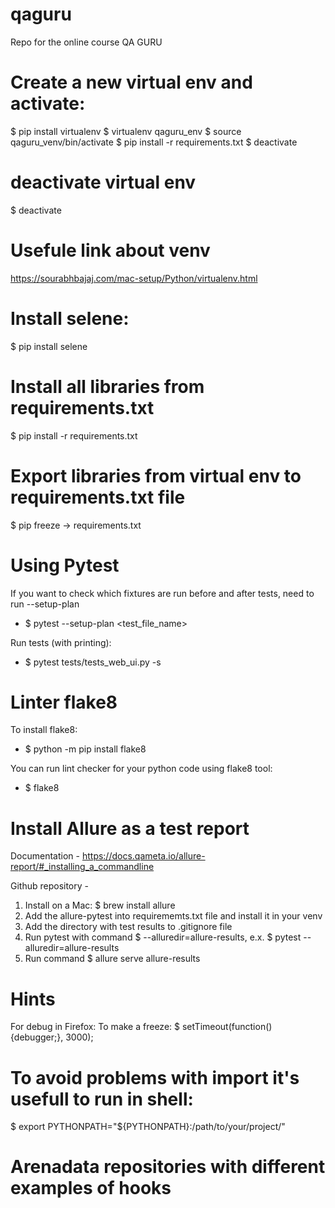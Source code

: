 # qaguru
Repo for the online course QA GURU

# Create a new virtual env and activate:
$ pip install virtualenv
$ virtualenv qaguru_env
$ source qaguru_venv/bin/activate
$ pip install -r requirements.txt
$ deactivate


# deactivate virtual env
$ deactivate

# Usefule link about venv
https://sourabhbajaj.com/mac-setup/Python/virtualenv.html


# Install selene:
$ pip install selene

# Install all libraries from requirements.txt
$ pip install -r requirements.txt

# Export libraries from virtual env to requirements.txt file
$ pip freeze -> requirements.txt 


# Using Pytest
If you want to check which fixtures are run before and after tests, need to run --setup-plan
- $ pytest --setup-plan <test_file_name>

Run tests (with printing):
- $ pytest tests/tests_web_ui.py -s


# Linter flake8
To install flake8:
- $ python -m pip install flake8

You can run lint checker for your python code using flake8 tool:
- $ flake8






# Install Allure as a test report
Documentation - https://docs.qameta.io/allure-report/#_installing_a_commandline

Github repository - 
1. Install on a Mac:
$ brew install allure
2. Add the allure-pytest into requirememts.txt file and install it in your venv
3. Add the directory with test results to .gitignore file
4. Run pytest with command $ --alluredir=allure-results, e.x.
$ pytest --alluredir=allure-results
5. Run command 
$ allure serve allure-results


# Hints
For debug in Firefox:
To make a freeze: 
$ setTimeout(function() {debugger;}, 3000);


# To avoid problems with import it's usefull to run in shell: 
$ export PYTHONPATH="${PYTHONPATH}:/path/to/your/project/"



# Arenadata repositories with different examples of hooks